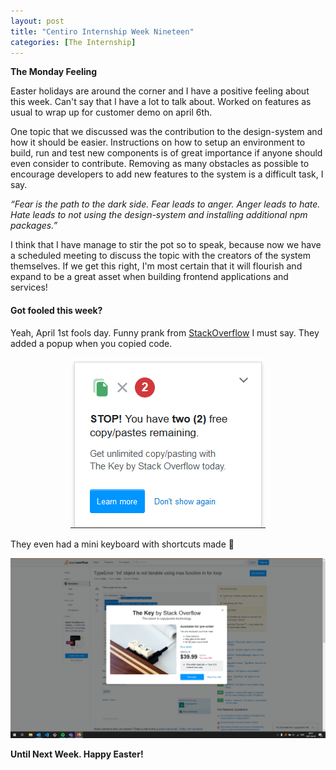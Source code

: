 ```yaml
---
layout: post
title: "Centiro Internship Week Nineteen"
categories: [The Internship]
---
```


**The Monday Feeling**

Easter holidays are around the corner and I have a positive feeling about this week.
Can't say that I have a lot to talk about. Worked on features as usual to wrap up for customer demo on april 6th.

One topic that we discussed was the contribution to the design-system and how it should be easier. Instructions on how to setup an environment to build, run and test new components is of great importance if anyone should even consider to contribute. Removing as many obstacles as possible to encourage developers to add new features to the system is a difficult task, I say.

_“Fear is the path to the dark side. Fear leads to anger. Anger leads to hate. Hate leads to not using the design-system and installing additional npm packages.”_

I think that I have manage to stir the pot so to speak, because now we have a scheduled meeting to discuss the topic with the creators of the system themselves. If we get this right, I'm most certain that it will flourish and expand to be a great asset when building frontend applications and services!

#### Got fooled this week?

Yeah, April 1st fools day. Funny prank from [StackOverflow](https://stackoverflow.com/) I must say. They added a popup when you copied code.

<p align="center">
  <img src="/assets/images/CopyPasteJoke.png" alt="CopyPaste Joke Stackoverflow" style="text-center"/>
</p>

They even had a mini keyboard with shortcuts made 🤣

![Stackoverflow The Key](/assets/images/StackAprilfoolKeypad.png)

**Until Next Week. Happy Easter!**
